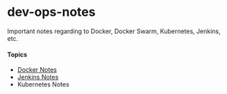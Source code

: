 # dev-ops-notes
Important notes regarding to Docker, Docker Swarm, Kubernetes, Jenkins, etc.

#### Topics
- [Docker Notes](https://github.com/franco148/dev-ops-notes/tree/master/docker)
- [Jenkins Notes](https://github.com/franco148/dev-ops-notes/tree/master/jenkins)
- Kubernetes Notes
